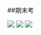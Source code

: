 ##期末考

![](https://i.imgur.com/UbmkJkN.png)
![](https://i.imgur.com/iwicZMn.png)
![](https://i.imgur.com/B4Pmrl8.jpg)


 